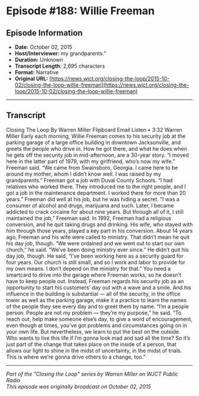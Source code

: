 # Episode #188: Willie Freeman



## Episode Information

- **Date:** October 02, 2015
- **Host/Interviewer:** my grandparents.”
- **Duration:** Unknown
- **Transcript Length:** 2,695 characters
- **Format:** Narrative
- **Original URL:** [https://news.wjct.org/closing-the-loop/2015-10-02/closing-the-loop-willie-freeman](https://news.wjct.org/closing-the-loop/2015-10-02/closing-the-loop-willie-freeman)

---

## Transcript

Closing The Loop
By
Warren Miller
Flipboard
Email
Listen
•
3:32
Warren Miller
Early each morning, Willie Freeman comes to his security job at the parking garage of a large office building in downtown Jacksonville, and greets the people who drive in. How he got there, and what he does when he gets off the security job in mid-afternoon, are a 30-year story.
“I moved here in the latter part of 1979, with my girlfriend, who’s now my wife.” Freeman said. “We came from Swainsboro, Georgia. I came here to be around my mother, whom I didn’t know well. I was raised by my grandparents.”
Freeman got a job with Duval County Schools. “I had relatives who worked there. They introduced me to the right people, and I got a job in the maintenance department. I worked there for more than 20 years.”
Freeman did well at his job, but he was hiding a secret. “I was a consumer of alcohol and drugs, marijuana and such. Later, I became addicted to crack cocaine for about nine years. But through all of it, I still maintained the job,” Freeman said.
In 1992, Freeman had a religious conversion, and he quit taking drugs and drinking. His wife, who stayed with him through those years, played a key part in his conversion. About 14 years ago, Freeman and his wife were called to ministry. That didn’t mean he quit his day job, though.
“We were ordained and we went out to start our own church,” he said. “We’ve been doing ministry ever since.”
He didn’t quit his day job, though.
He said, “I’ve been working here as a security guard for four years. Our church is still small, and so I work and labor to provide for my own means. I don’t depend on the ministry for that.”
You need a smartcard to drive into the garage where Freeman works, so he doesn’t have to keep people out. Instead, Freeman regards his security job as an opportunity to start his customers’ day out with a wave and a smile. And his influence in the building is substantial — all of the security, in the office tower as well as the parking garage, make it a practice to learn the names of the people they see every day and to greet them by name.
“I’m a people person. People are not my problem — they’re my purpose,” he said. “To reach out, help make someone else’s day, to give a word of encouragement, even though at times, you’ve got problems and circumstances going on in your own life. But nevertheless, we learn to put the best on the outside. Who wants to live this life if I’m gonna look mad and sad all the time? So it’s just part of the change that takes place on the inside of a person, that allows our light to shine in the midst of uncertainty, in the midst of trials. This is where we’re gonna drive others to a change, too.”

---

*Part of the "Closing the Loop" series by Warren Miller on WJCT Public Radio*  
*This episode was originally broadcast on October 02, 2015*

